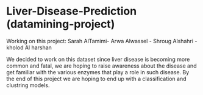 # Liver-Disease-Prediction (datamining-project)
Working on this project:
Sarah AlTamimi-
Arwa Alwassel -
Shroug Alshahri -
kholod Al harshan

We decided to work on this dataset since liver disease is becoming more common and fatal, we are hoping to raise awareness about the disease
and get familiar with the various enzymes that play a role in such disease. By the end of this project we are hoping to end up with a classification and clustring models.
